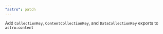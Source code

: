 ```yaml
---
"astro": patch
---
```


Add `CollectionKey`, `ContentCollectionKey`, and `DataCollectionKey` exports to `astro:content`

